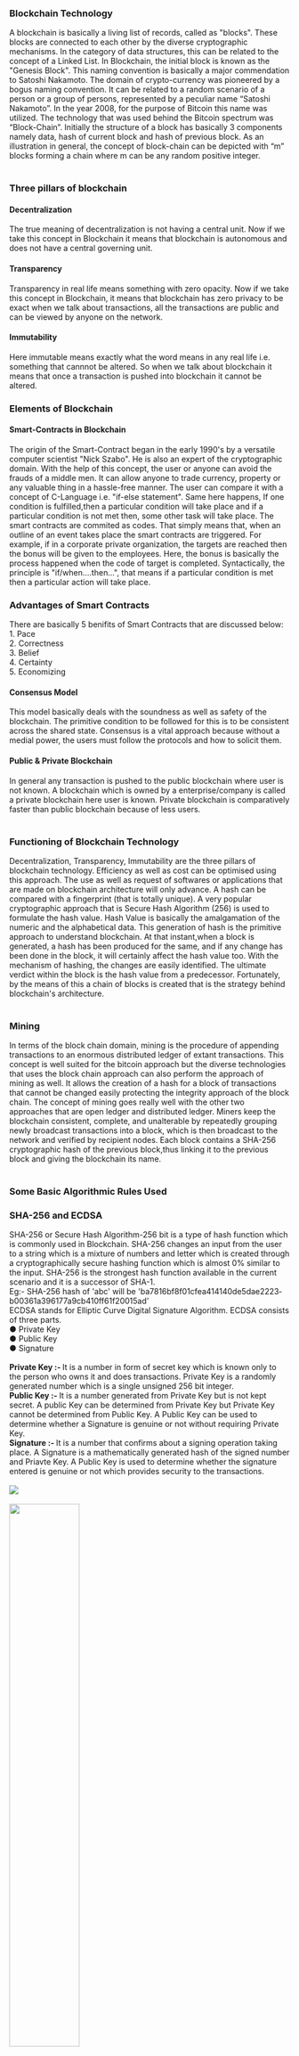  <h3>Blockchain Technology</h3>
                     A blockchain is basically a living list of records, called as "blocks". These blocks are connected to each other by the diverse cryptographic mechanisms. In the category of data structures, this can be related to the concept of a Linked List. In Blockchain, the initial block is known as the "Genesis Block". This naming convention is basically a major commendation to Satoshi Nakamoto. The domain of crypto-currency was pioneered by a bogus naming convention. It can be related to a random scenario of a person or a group of persons, represented by a peculiar name “Satoshi Nakamoto”. In the year 2008, for the purpose of Bitcoin this name was utilized. The technology that was used behind the Bitcoin spectrum was “Block-Chain”. Initially the structure of a block has basically 3 components namely data, hash of current block and hash of previous block. 
As an illustration in general, the concept of block-chain can be depicted with “m” blocks forming a chain where m can be any random positive integer.<br><br>
<h3>Three pillars of blockchain</h3>
                    <h4>Decentralization</h4> The true meaning of decentralization is not having a central unit. Now if we take this concept in Blockchain it means that blockchain 
                   is autonomous and does not have a central governing unit.
                   <h4>Transparency</h4>Transparency in real life means something with zero opacity. Now if we take this concept in Blockchain, it means that blockchain
                    has zero privacy to be exact when we talk about transactions, all the transactions are public and can be viewed by anyone on the network.
                    <h4>Immutability</h4>Here immutable means exactly what the  word means in any real life i.e. something that cannnot be altered. So when we talk about 
                    blockchain it means that once a transaction is pushed into blockchain it cannot be altered.
                    
<h3>Elements of Blockchain</h3>
                     <h4>Smart-Contracts in Blockchain</h4>
The origin of the Smart-Contract began in the early 1990's by a versatile computer scientist "Nick Szabo". He is also an expert of the cryptographic domain. With the help of this concept, the user or anyone can avoid the  frauds of a middle men. It can allow anyone to trade currency, property or any valuable thing in a hassle-free manner. The user can compare it with a concept of C-Language i.e. "if-else statement". Same here happens, If one condition is fulfilled,then a particular condition will take place and if a particular condition is not met then, some other task will take place. The smart contracts are commited as codes. That simply means that, when an outline of an event takes place the smart contracts are triggered. For example, if in a corporate private organization, the targets are reached then the bonus will be given to the employees. Here, the bonus is basically the process happened when the code of target is completed. Syntactically, the principle is "if/when....then...", that means if a particular condition is met then a particular action will take place.
<h3>Advantages of Smart Contracts</h3>
There are basically 5 benifits of Smart Contracts that are discussed below:<br>
1.  Pace<br>
2.  Correctness<br>
3.  Belief<br>
4.  Certainty<br>
5.  Economizing<br>   
                     <h4>Consensus Model</h4> This model basically deals with the soundness as well as safety of the blockchain. The primitive condition to be followed for this is to be consistent across the shared state.
                     Consensus is a vital approach because without a medial power, the users must follow the protocols and how to solicit them.
                     <h4>Public & Private Blockchain </h4>In general any transaction is pushed to the public blockchain where user is not known. A blockchain which is owned 
                     by a  enterprise/company is called a private blockchain here user is known. Private blockchain is comparatively faster than public blockchain because of less users. 
                     <br><br>
<h3>Functioning of Blockchain Technology</h3>
                     Decentralization, Transparency, Immutability are the three pillars of blockchain technology. Efficiency as well as cost can be optimised using this approach. The use as well as request of softwares or applications that are made  on blockchain architecture will only advance. A hash can be compared with a fingerprint (that is totally unique). A very popular cryptographic approach that is Secure Hash Algorithm (256) is used to formulate the hash value. Hash Value is basically the amalgamation of the numeric and the alphabetical data. This generation of hash is the primitive approach to understand blockchain. At that instant,when a block is generated, a hash has been produced for the same, and if any change has been done in the block, it will certainly affect the hash value too. With the mechanism of hashing, the changes are easily identified.
                     The ultimate verdict within the block is the hash value from a predecessor. Fortunately, by the means of this a chain of blocks is created that is the strategy behind blockchain's architecture.
                     <br><br>
                     <h3>Mining </h3>
                   In terms of the block chain domain, mining is the procedure of appending transactions to an enormous distributed ledger of extant transactions. This concept is well suited for the bitcoin approach but the diverse technologies that uses the block chain approach can also perform the approach of mining as well. It allows the creation of a hash for a block of transactions that cannot be changed easily protecting the integrity approach of the block chain. The concept of mining goes really well with the other two approaches that are open ledger and distributed ledger.
                   Miners keep the blockchain consistent, complete, and unalterable by repeatedly grouping newly broadcast transactions into a block, which is then broadcast to the network and verified by recipient nodes. Each block contains a SHA-256 cryptographic hash of the previous block,thus linking it to the previous block and giving the blockchain its name.<br><br>
<h3>Some Basic Algorithmic Rules Used</h3>
<h3>SHA-256 and ECDSA</h3>
                    SHA-256 or Secure Hash Algorithm-256 bit is a type of hash function which is commonly used in Blockchain. SHA-256 changes an input from the user to a string which is a mixture of numbers and letter which is created through a cryptographically secure hashing function which is almost 0% similar to the input. SHA-256 is the strongest hash function available in the current scenario and it is a successor of SHA-1.<br>
                    Eg:- SHA-256 hash of 'abc' will be 'ba7816bf­8f01cfea­414140de­5dae2223­b00361a3­96177a9c­b410ff61­f20015ad'<br>
                    ECDSA stands for Elliptic Curve Digital Signature Algorithm. ECDSA consists of three parts.<br>
                    &#9679;&nbsp;Private Key<br>
                    &#9679;&nbsp;Public Key<br>
                    &#9679;&nbsp;Signature<br><br>
                    <b>Private Key :- </b>It is a number in form of secret key which is known only to the person who owns it and does transactions. Private Key is a randomly generated number which is a single unsigned 256 bit integer.<br>
                    <b>Public Key :- </b>It is a number generated from Private Key but is not kept secret. A public Key can be determined from Private Key but Private Key cannot be determined from Public Key. A Public Key can be used to determine whether a Signature is genuine or not without requiring Private Key.<br>
                    <b>Signature :- </b>It is a number that confirms about a signing operation taking place. A Signature is a mathematically generated hash of the signed number and Priavte Key. A Public Key is used to determine whether the signature entered is genuine or not which provides security to the transactions.<br><br>
                    <img src = "images/sha-256.png"><br><br>
                    <img src ="images/ecdsa.png" width="50%" height="50%"><br>
<h3>Consensus Mechanism</h3>
                    A consensus mechanism is a fault-tolerant mechanism that is used in computer and blockchain systems to achieve the necessary
                    agreement on a single data value or a single state of the network among distributed processes or multi-agent systems, 
                    such as with cryptocurrencies. It is useful in record-keeping, among other things.
<h4>Proof of Work</h4>
                     This consensus algorithmic rule deals with the prevention of raw facts & figures, in blocks from tampering. By this mechanism, the blocks can be appended into a chain in a perpetual manner. Hashing as well as linking are the domains of safety in blockchain. A brief idea, of the hashing algorithmic rules have been understood by the user in the previous experiment (experiment no.2). For appending the blocks in the blockchain, the miners are provided with some tricky mathematical puzzles. The first miner to solve the puzzle, gets a reward that is based on some policy. One must understand that there should be enough computational power to solve that tricky mathematical puzzle.
                     After the solving of the puzzle, the blocks get added to chain thus forming blockchain.<br>
                     Proof of work is a consensus algorithm in blockchain technology. In Blockchain, miners use this algorithm to confirm transactions and create new blocks in the blockchain. With proof of work, miners try and compete against others to confirm the transaction in less time to get rewarded. For that miners have to solve a complex mathematical puzzle. 
                     Bitcoin is the most famous application of proof of work. In Blockchain it takes 10 minutes for the creation of Blockchain. 
    <h4>Proof of Stake</h4>
                     It is an alternative measure to the Proof of Work (Pow). To achieve the objective of the distributed consensus this algorithmic rule can be used. In this mechanism, the validation of blocks takes place. PoS is somehow, less risky in comparison to the other protocol mentioned. Everything under this mechanism, holds a principle that “Proportions of Coins held by the miner”.<br>The Proof of Stake (PoS) seeks to address this issue by attributing mining power to the proportion of coins held by a miner. This way, instead of utilizing energy to answer PoW puzzles, a PoS miner is limited to mining a percentage of transactions that is reflective of his or her ownership stake.With a PoS, the attacker would need to obtain 51% of the cryptocurrency to carry out a 51% attack. The Proof of Stake avoids this by making it disadvantageous for a miner with a 51% stake in a cryptocurrency to attack the network.
                     <br><br>
